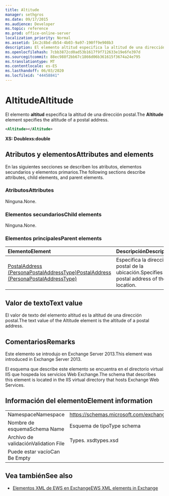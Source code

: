 ```yaml
---
title: Altitude
manager: sethgros
ms.date: 09/17/2015
ms.audience: Developer
ms.topic: reference
ms.prod: office-online-server
localization_priority: Normal
ms.assetid: 14c2c8bd-db54-4b03-9a97-190ff9e908b3
description: El elemento altitud especifica la altitud de una dirección postal.
ms.openlocfilehash: 7cbb3872cd0ad53b1617f9f712633e19e6fe397d
ms.sourcegitcommit: 88ec988f2bb67c1866d06b361615f3674a24e795
ms.translationtype: MT
ms.contentlocale: es-ES
ms.lasthandoff: 06/03/2020
ms.locfileid: "44458841"
---
```

# <a name="altitude"></a><span data-ttu-id="1115b-103">Altitude</span><span class="sxs-lookup"><span data-stu-id="1115b-103">Altitude</span></span>

<span data-ttu-id="1115b-104">El elemento **altitud** especifica la altitud de una dirección postal.</span><span class="sxs-lookup"><span data-stu-id="1115b-104">The **Altitude** element specifies the altitude of a postal address.</span></span> 
  
```XML
<Altitude></Altitude>
```

 <span data-ttu-id="1115b-105">**XS: Double**</span><span class="sxs-lookup"><span data-stu-id="1115b-105">**xs:double**</span></span>
## <a name="attributes-and-elements"></a><span data-ttu-id="1115b-106">Atributos y elementos</span><span class="sxs-lookup"><span data-stu-id="1115b-106">Attributes and elements</span></span>

<span data-ttu-id="1115b-107">En las siguientes secciones se describen los atributos, elementos secundarios y elementos primarios.</span><span class="sxs-lookup"><span data-stu-id="1115b-107">The following sections describe attributes, child elements, and parent elements.</span></span>
  
### <a name="attributes"></a><span data-ttu-id="1115b-108">Atributos</span><span class="sxs-lookup"><span data-stu-id="1115b-108">Attributes</span></span>

<span data-ttu-id="1115b-109">Ninguna.</span><span class="sxs-lookup"><span data-stu-id="1115b-109">None.</span></span>
  
### <a name="child-elements"></a><span data-ttu-id="1115b-110">Elementos secundarios</span><span class="sxs-lookup"><span data-stu-id="1115b-110">Child elements</span></span>

<span data-ttu-id="1115b-111">Ninguna.</span><span class="sxs-lookup"><span data-stu-id="1115b-111">None.</span></span>
  
### <a name="parent-elements"></a><span data-ttu-id="1115b-112">Elementos principales</span><span class="sxs-lookup"><span data-stu-id="1115b-112">Parent elements</span></span>

|<span data-ttu-id="1115b-113">**Elemento**</span><span class="sxs-lookup"><span data-stu-id="1115b-113">**Element**</span></span>|<span data-ttu-id="1115b-114">**Descripción**</span><span class="sxs-lookup"><span data-stu-id="1115b-114">**Description**</span></span>|
|:-----|:-----|
|[<span data-ttu-id="1115b-115">PostalAddress (PersonaPostalAddressType)</span><span class="sxs-lookup"><span data-stu-id="1115b-115">PostalAddress (PersonaPostalAddressType)</span></span>](postaladdress-personapostaladdresstype.md) <br/> |<span data-ttu-id="1115b-116">Especifica la dirección postal de la ubicación.</span><span class="sxs-lookup"><span data-stu-id="1115b-116">Specifies the postal address of the location.</span></span>  <br/> |
   
## <a name="text-value"></a><span data-ttu-id="1115b-117">Valor de texto</span><span class="sxs-lookup"><span data-stu-id="1115b-117">Text value</span></span>

<span data-ttu-id="1115b-118">El valor de texto del elemento altitud es la altitud de una dirección postal.</span><span class="sxs-lookup"><span data-stu-id="1115b-118">The text value of the Altitude element is the altitude of a postal address.</span></span>
  
## <a name="remarks"></a><span data-ttu-id="1115b-119">Comentarios</span><span class="sxs-lookup"><span data-stu-id="1115b-119">Remarks</span></span>

<span data-ttu-id="1115b-120">Este elemento se introdujo en Exchange Server 2013.</span><span class="sxs-lookup"><span data-stu-id="1115b-120">This element was introduced in Exchange Server 2013.</span></span>
  
<span data-ttu-id="1115b-121">El esquema que describe este elemento se encuentra en el directorio virtual IIS que hospeda los servicios Web Exchange.</span><span class="sxs-lookup"><span data-stu-id="1115b-121">The schema that describes this element is located in the IIS virtual directory that hosts Exchange Web Services.</span></span>
  
## <a name="element-information"></a><span data-ttu-id="1115b-122">Información del elemento</span><span class="sxs-lookup"><span data-stu-id="1115b-122">Element information</span></span>

|||
|:-----|:-----|
|<span data-ttu-id="1115b-123">Namespace</span><span class="sxs-lookup"><span data-stu-id="1115b-123">Namespace</span></span>  <br/> |https://schemas.microsoft.com/exchange/services/2006/types  <br/> |
|<span data-ttu-id="1115b-124">Nombre de esquema</span><span class="sxs-lookup"><span data-stu-id="1115b-124">Schema Name</span></span>  <br/> |<span data-ttu-id="1115b-125">Esquema de tipo</span><span class="sxs-lookup"><span data-stu-id="1115b-125">Type schema</span></span>  <br/> |
|<span data-ttu-id="1115b-126">Archivo de validación</span><span class="sxs-lookup"><span data-stu-id="1115b-126">Validation File</span></span>  <br/> |<span data-ttu-id="1115b-127">Types. xsd</span><span class="sxs-lookup"><span data-stu-id="1115b-127">types.xsd</span></span>  <br/> |
|<span data-ttu-id="1115b-128">Puede estar vacío</span><span class="sxs-lookup"><span data-stu-id="1115b-128">Can Be Empty</span></span>  <br/> ||
   
## <a name="see-also"></a><span data-ttu-id="1115b-129">Vea también</span><span class="sxs-lookup"><span data-stu-id="1115b-129">See also</span></span>

- [<span data-ttu-id="1115b-130">Elementos XML de EWS en Exchange</span><span class="sxs-lookup"><span data-stu-id="1115b-130">EWS XML elements in Exchange</span></span>](ews-xml-elements-in-exchange.md)

